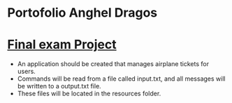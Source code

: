 # Portofolio Anghel Dragos

# [Final exam Project](https://github.com/AnghelDragos/Proiect_Final_IT_School)
- An application should be created that manages airplane tickets for users.
- Commands will be read from a file called input.txt, and all messages will be written to a output.txt file.
- These files will be located in the resources folder.
